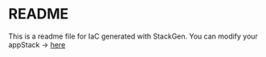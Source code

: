 # README
This is a readme file for IaC generated with StackGen.
You can modify your appStack -> [here](http://main.dev.stackgen.com/appstacks/b6531e9c-a4e5-4312-8b0a-e34bd5e732cd)
